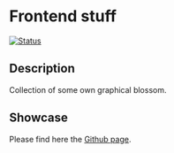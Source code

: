 # Frontend stuff
[![Status](https://img.shields.io/badge/Status-Reediting-yellow.svg)]()  

## Description
Collection of some own graphical blossom.

## Showcase
Please find here the [Github page](http://tocausan.github.io/Frontend-Stuff/).

